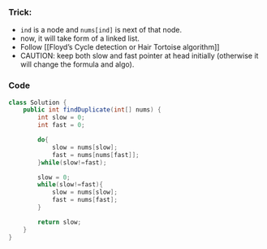 ### Trick:
- `ind` is a node and `nums[ind]` is next of that node.
- now, it will take form of a linked list.
- Follow [[Floyd’s Cycle detection or Hair Tortoise algorithm]]
- CAUTION: keep both slow and fast pointer at head initially (otherwise it will change the formula and algo).
### Code
```java
class Solution {
    public int findDuplicate(int[] nums) {
        int slow = 0;
        int fast = 0;

        do{
            slow = nums[slow];
            fast = nums[nums[fast]];
        }while(slow!=fast);

        slow = 0;
        while(slow!=fast){
            slow = nums[slow]; 
            fast = nums[fast];
        }

        return slow;
    }
}
```